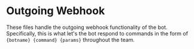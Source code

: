 # Outgoing Webhook

These files handle the outgoing webhook functionality of the bot. Specifically,
this is what let's the bot respond to commands in the form of `{botname} {command} {params}` throughout the team.
